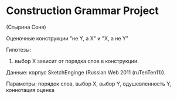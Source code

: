 # Construction Grammar Project
(Стырина Соня)

Оценочные конструкции "не Y, а X" и "X, а не Y" 

Гипотезы:
1. выбор X зависит от порядка слов в конструкции.

Данные:
корпус SketchEnginge (Russian Web 2011 (ruTenTen11)).

Параметры: 
порядок слов, выбор X, выбор Y, одушевленность Y, коннотация оценка